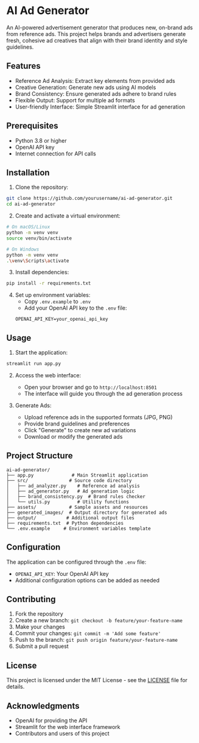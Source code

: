 # AI Ad Generator

An AI-powered advertisement generator that produces new, on-brand ads from reference ads. This project helps brands and advertisers generate fresh, cohesive ad creatives that align with their brand identity and style guidelines.

## Features

- Reference Ad Analysis: Extract key elements from provided ads
- Creative Generation: Generate new ads using AI models
- Brand Consistency: Ensure generated ads adhere to brand rules
- Flexible Output: Support for multiple ad formats
- User-friendly Interface: Simple Streamlit interface for ad generation

## Prerequisites

- Python 3.8 or higher
- OpenAI API key
- Internet connection for API calls

## Installation

1. Clone the repository:
```bash
git clone https://github.com/yourusername/ai-ad-generator.git
cd ai-ad-generator
```

2. Create and activate a virtual environment:
```bash
# On macOS/Linux
python -m venv venv
source venv/bin/activate

# On Windows
python -m venv venv
.\venv\Scripts\activate
```

3. Install dependencies:
```bash
pip install -r requirements.txt
```

4. Set up environment variables:
   - Copy `.env.example` to `.env`
   - Add your OpenAI API key to the `.env` file:
   ```
   OPENAI_API_KEY=your_openai_api_key
   ```

## Usage

1. Start the application:
```bash
streamlit run app.py
```

2. Access the web interface:
   - Open your browser and go to `http://localhost:8501`
   - The interface will guide you through the ad generation process

3. Generate Ads:
   - Upload reference ads in the supported formats (JPG, PNG)
   - Provide brand guidelines and preferences
   - Click "Generate" to create new ad variations
   - Download or modify the generated ads

## Project Structure

```
ai-ad-generator/
├── app.py              # Main Streamlit application
├── src/               # Source code directory
│   ├── ad_analyzer.py    # Reference ad analysis
│   ├── ad_generator.py   # Ad generation logic
│   ├── brand_consistency.py  # Brand rules checker
│   └── utils.py          # Utility functions
├── assets/            # Sample assets and resources
├── generated_images/  # Output directory for generated ads
├── output/           # Additional output files
├── requirements.txt  # Python dependencies
└── .env.example     # Environment variables template
```

## Configuration

The application can be configured through the `.env` file:
- `OPENAI_API_KEY`: Your OpenAI API key
- Additional configuration options can be added as needed

## Contributing

1. Fork the repository
2. Create a new branch: `git checkout -b feature/your-feature-name`
3. Make your changes
4. Commit your changes: `git commit -m 'Add some feature'`
5. Push to the branch: `git push origin feature/your-feature-name`
6. Submit a pull request

## License

This project is licensed under the MIT License - see the [LICENSE](LICENSE) file for details.

## Acknowledgments

- OpenAI for providing the API
- Streamlit for the web interface framework
- Contributors and users of this project 